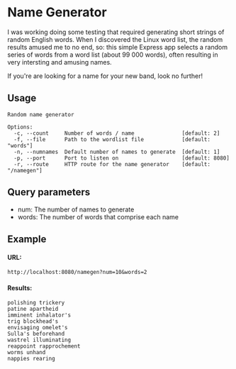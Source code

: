 Name Generator
==============

I was working doing some testing that required generating short strings of random English words. When I discovered the Linux word list, the random results amused me to no end, so: this simple Express app selects a random series of words from a word list (about 99 000 words), often resulting in very intersting and amusing names.

If you're are looking for a name for your new band, look no further!

## Usage

    Random name generator

    Options:
      -c, --count     Number of words / name               [default: 2]
      -f, --file      Path to the wordlist file            [default: "words"]
      -n, --numnames  Default number of names to generate  [default: 1]
      -p, --port      Port to listen on                    [default: 8080]
      -r, --route     HTTP route for the name generator    [default: "/namegen"]


## Query parameters

* num: The number of names to generate
* words: The number of words that comprise each name

## Example

#### URL:

    http://localhost:8080/namegen?num=10&words=2

#### Results:

    polishing trickery
    patine apartheid
    imminent inhalator's
    trig blockhead's
    envisaging omelet's
    Sulla's beforehand
    wastrel illuminating
    reappoint rapprochement
    worms unhand
    nappies rearing
